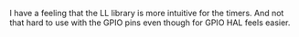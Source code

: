 
I have a feeling that the LL library is more intuitive for the timers. And not that hard to use with the GPIO pins even though for GPIO HAL feels easier.




